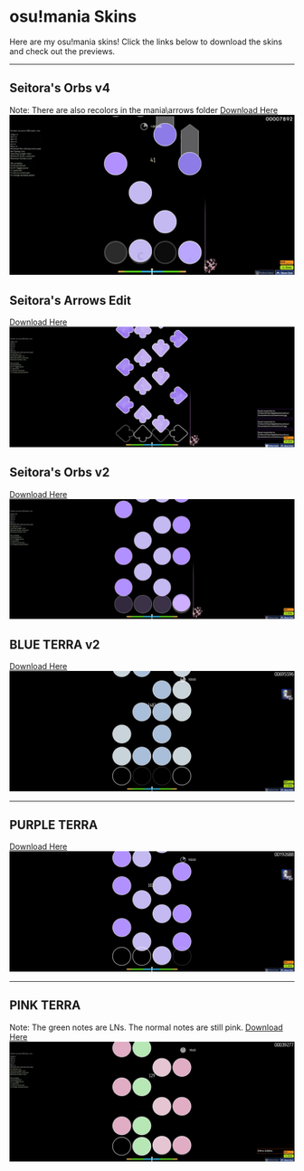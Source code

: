 # osu!mania Skins

Here are my osu!mania skins! Click the links below to download the skins and check out the previews.

---

## Seitora's Orbs v4
Note: There are also recolors in the mania\arrows folder
[Download Here](https://mega.nz/file/gKkQxKaC#DNgP-KTbjLCCBiZ9SskJHYNydswOj5im6CKk69ZF0OM)  
![Skin Name 1 Screenshot](https://github.com/Seitora/skins/blob/main/screenshot1058.jpg?raw=true)


## Seitora's Arrows Edit
[Download Here](https://mega.nz/file/5P1wVLJD#Q6z1P2vQ-It7KmRdrqwJ9l_6426IjxzwD8odU83b_gY)  
![Skin Name 1 Screenshot](https://github.com/Seitora/skins/blob/main/screenshot1011.jpg?raw=true)

## Seitora's Orbs v2
[Download Here](https://mega.nz/file/UX1HiBLZ#iYmZCEDMjJtByromy6gPuB95XyviOzPlHL3Yc0ziHFc)  
![Skin Name 1 Screenshot](https://github.com/Seitora/skins/blob/main/screenshot1016.jpg?raw=true)


## BLUE TERRA v2
[Download Here](https://mega.nz/file/sO03hYiD#HG1bWrsBKwCuWIHaqLXubFxQB3bnUBAqrvsT44Y4ruk)  
![Skin Name 1 Screenshot](https://github.com/Seitora/skins/blob/main/screenshot927.jpg?raw=true)

---

## PURPLE TERRA
[Download Here](https://mega.nz/file/QXMg3RhK#2R07hwvH7n_ajRGrAWK7vgvsY1-3HlkLzLk17OYS0Jw)  
![Skin Name 2 Screenshot](https://github.com/Seitora/skins/blob/main/screenshot929.jpg?raw=true)

---

## PINK  TERRA
Note: The green notes are LNs. The normal notes are still pink.
[Download Here](https://mega.nz/file/8T9HEYaI#o07SBqjl1I6_L8xodqoyQGH_ZQlzRHyZTmwQzY4i6CY)  
![Skin Name 3 Screenshot](https://github.com/Seitora/skins/blob/main/screenshot933.jpg?raw=true)

